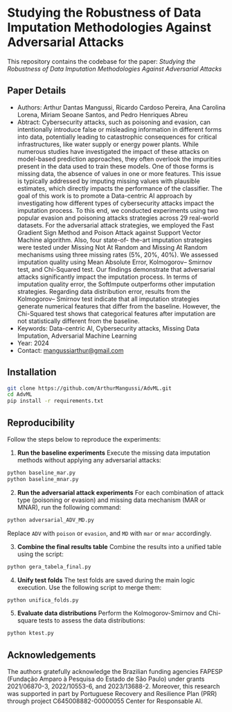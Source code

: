 # Studying the Robustness of Data Imputation Methodologies Against Adversarial Attacks

This repository contains the codebase for the paper: *Studying the Robustness of Data Imputation Methodologies Against Adversarial Attacks*

## Paper Details
- Authors: Arthur Dantas Mangussi, Ricardo Cardoso Pereira, Ana Carolina Lorena, Miriam Seoane Santos, and Pedro Henriques Abreu
- Abtract: Cybersecurity attacks, such as poisoning and evasion, can intentionally introduce
false or misleading information in different forms into data, potentially
leading to catastrophic consequences for critical infrastructures, like water
supply or energy power plants. While numerous studies have investigated
the impact of these attacks on model-based prediction approaches, they often
overlook the impurities present in the data used to train these models.
One of those forms is missing data, the absence of values in one or more
features. This issue is typically addressed by imputing missing values with
plausible estimates, which directly impacts the performance of the classifier.
The goal of this work is to promote a Data-centric AI approach by investigating
how different types of cybersecurity attacks impact the imputation
process. To this end, we conducted experiments using two popular evasion
and poisoning attacks strategies across 29 real-world datasets. For the adversarial attack strategies, we employed the Fast Gradient Sign Method and Poison Attack against Support Vector Machine algorithm. Also, four state-of-
the-art imputation strategies were tested under Missing Not At Random
and Missing At Random mechanisms using three missing rates (5%, 20%,
40%). We assessed imputation quality using Mean Absolute Error, Kolmogorov–
Smirnov test, and Chi-Squared test. Our findings demonstrate
that adversarial attacks significantly impact the imputation process. In
terms of imputation quality error, the SoftImpute outperforms other imputation
strategies. Regarding data distribution error, results from the Kolmogorov–
Smirnov test indicate that all imputation strategies generate numerical
features that differ from the baseline. However, the Chi-Squared test
shows that categorical features after imputation are not statistically different
from the baseline.
- Keywords: Data-centric AI, Cybersecurity attacks, Missing Data Imputation, Adversarial Machine Learning
- Year: 2024
- Contact: mangussiarthur@gmail.com

## Installation
```bash
git clone https://github.com/ArthurMangussi/AdvML.git
cd AdvML
pip install -r requirements.txt
```

## Reproducibility
Follow the steps below to reproduce the experiments:
1. **Run the baseline experiments**
Execute the missing data imputation methods without applying any adversarial attacks:
```bash
python baseline_mar.py
python baseline_mnar.py
```
2. **Run the adversarial attack experiments**
For each combination of attack type (poisoning or evasion) and missing data mechanism (MAR or MNAR), run the following command:
```bash
python adversarial_ADV_MD.py
```
Replace ```ADV``` with ```poison``` or ```evasion```, and ```MD``` with ```mar``` or ```mnar``` accordingly.

3. **Combine the final results table**
Combine the results into a unified table using the script:
```bash
python gera_tabela_final.py
```
4. **Unify test folds**
The test folds are saved during the main logic execution. Use the following script to merge them:
```bash
python unifica_folds.py
```
5. **Evaluate data distributions**
Perform the Kolmogorov-Smirnov and Chi-square tests to assess the data distributions:
```bash
python ktest.py
```

## Acknowledgements
The authors gratefully acknowledge the Brazilian funding agencies FAPESP (Fundação Amparo à Pesquisa do Estado de São Paulo) under grants 2021/06870-3, 2022/10553-6, and 2023/13688-2. Moreover, this research was supported in part by Portuguese Recovery and Resilience Plan (PRR) through project C645008882-00000055 Center for Responsable AI.

